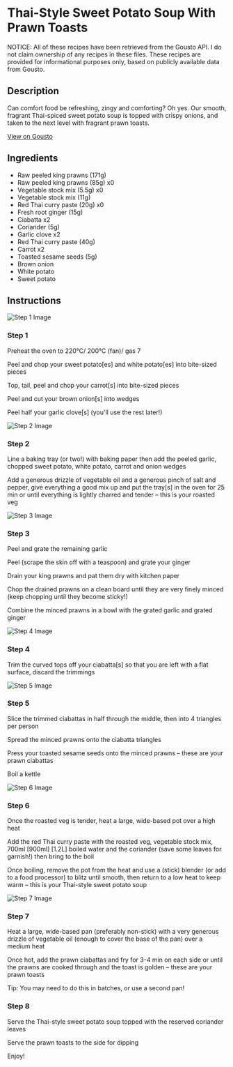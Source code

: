 # Thai-Style Sweet Potato Soup With Prawn Toasts

NOTICE: All of these recipes have been retrieved from the Gousto API. I do not claim ownership of any recipes in these files. These recipes are provided for informational purposes only, based on publicly available data from Gousto.

## Description

Can comfort food be refreshing, zingy and comforting? Oh yes. Our smooth, fragrant Thai-spiced sweet potato soup is topped with crispy onions, and taken to the next level with fragrant prawn toasts. 

[View on Gousto](https://www.gousto.co.uk/recipes/cookbook/thai-spiced-sweet-potato-soup-with-prawn-toasts)

## Ingredients

- Raw peeled king prawns (171g)
- Raw peeled king prawns (85g) x0
- Vegetable stock mix (5.5g) x0
- Vegetable stock mix (11g)
- Red Thai curry paste (20g) x0
- Fresh root ginger (15g)
- Ciabatta x2
- Coriander (5g)
- Garlic clove x2
- Red Thai curry paste (40g)
- Carrot x2
- Toasted sesame seeds (5g)
- Brown onion
- White potato
- Sweet potato

## Instructions

![Step 1 Image](https://production-media.gousto.co.uk/cms/recipe-step-image/step-1-1642007484154-x200.jpg)

### Step 1

Preheat the oven to 220°C/ 200°C (fan)/ gas 7

Peel and chop your sweet potato[es]<span class="text-danger"> </span>and white potato[es] into bite-sized pieces

Top, tail, peel and chop your carrot[s] into bite-sized pieces

Peel and cut your brown onion[s] into wedges

Peel half your garlic clove[s]<span class="text-danger"> </span>(you'll use the rest later!)

![Step 2 Image](https://production-media.gousto.co.uk/cms/recipe-step-image/step-2-1642007499026-x200.jpg)

### Step 2

Line a baking tray (or two!) with baking paper then add the peeled garlic, chopped sweet potato, white potato, carrot and onion wedges

Add a generous drizzle of vegetable oil and a generous pinch of salt and pepper, give everything a good mix up and put the tray[s] in the oven for 25 min or until everything is lightly charred and tender – this is your roasted veg

![Step 3 Image](https://production-media.gousto.co.uk/cms/recipe-step-image/step-3-1642007511773-x200.jpg)

### Step 3

Peel and grate the remaining garlic

Peel (scrape the skin off with a teaspoon) and grate your ginger

Drain your king prawns and pat them dry with kitchen paper

Chop the drained prawns on a clean board until they are very finely minced (keep chopping until they become sticky!)

Combine the minced prawns in a bowl with the grated garlic and grated ginger

![Step 4 Image](https://production-media.gousto.co.uk/cms/recipe-step-image/step-4-1642007527458-x200.jpg)

### Step 4

Trim the curved tops off your ciabatta[s] so that you are left with a flat surface, discard the trimmings

![Step 5 Image](https://production-media.gousto.co.uk/cms/recipe-step-image/step-5-1642007540624-x200.jpg)

### Step 5

Slice the trimmed ciabattas in half through the middle, then into 4 triangles per person

Spread the minced prawns onto the ciabatta triangles

Press your toasted sesame seeds onto the minced prawns – these are your prawn ciabattas

Boil a kettle

![Step 6 Image](https://production-media.gousto.co.uk/cms/recipe-step-image/step-6-1642007553454-x200.jpg)

### Step 6

Once the roasted veg is tender, heat a large, wide-based pot over a high heat

Add the red Thai curry paste with the roasted veg, vegetable stock mix, 700ml <span class="text-purple">[900ml]</span> <span class="text-danger">[1.2L]</span> boiled water and the coriander (save some leaves for garnish!) then bring to the boil

Once boiling, remove the pot from the heat and use a (stick) blender (or add to a food processor) to blitz until smooth, then return to a low heat to keep warm – this is your Thai-style sweet potato soup

![Step 7 Image](https://production-media.gousto.co.uk/cms/recipe-step-image/step-7-1642007567070-x200.jpg)

### Step 7

Heat a large, wide-based pan (preferably non-stick) with a very generous drizzle of vegetable oil (enough to cover the base of the pan) over a medium heat

Once hot, add the prawn ciabattas and fry for 3-4 min on each side or until the prawns are cooked through and the toast is golden – these are your prawn toasts

Tip: You may need to do this in batches, or use a second pan!

### Step 8

Serve the Thai-style sweet potato soup topped with the reserved coriander leaves

Serve the prawn toasts to the side for dipping

Enjoy!

